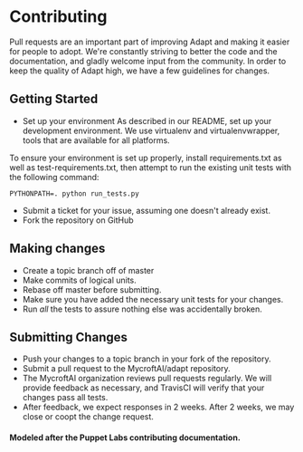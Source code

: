 # Contributing

Pull requests are an important part of improving Adapt and making it easier for people to adopt. We\'re 
constantly striving to better the code and the documentation, and gladly welcome input from the community.
In order to keep the quality of Adapt high, we have a few guidelines for changes.

## Getting Started
 * Set up your environment
As described in our README, set up your development environment. We use virtualenv and virtualenvwrapper, tools that are available for all platforms.

To ensure your environment is set up properly, install requirements.txt as well as test-requirements.txt, then attempt to run the existing unit tests with the following command:

```
PYTHONPATH=. python run_tests.py
```

 * Submit a ticket for your issue, assuming one doesn't already exist.
 * Fork the repository on GitHub

## Making changes
 * Create a topic branch off of master
 * Make commits of logical units.
 * Rebase off master before submitting.
 * Make sure you have added the necessary unit tests for your changes.
 * Run _all_ the tests to assure nothing else was accidentally broken.

## Submitting Changes
 * Push your changes to a topic branch in your fork of the repository.
 * Submit a pull request to the MycroftAI/adapt repository.
 * The MycroftAI organization reviews pull requests regularly. We will provide feedback as necessary, and TravisCI will verify that your changes pass all tests.
 * After feedback, we expect responses in 2 weeks. After 2 weeks, we may close or coopt the change request.


#### Modeled after the Puppet Labs contributing documentation.
